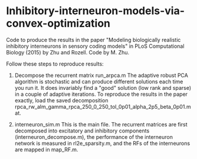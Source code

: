 # Inhibitory-interneuron-models-via-convex-optimization
Code to produce the results in the paper "Modeling biologically realistic inhibitory interneurons in sensory coding models" in PLoS Computational Biology (2015) by Zhu and Rozell. Code by M. Zhu.

Follow these steps to reproduce results:

1. Decompose the recurrent matrix
   run_arpca.m
   The adaptive robust PCA algorithm is stochastic and can produce different solutions each time you run it. It does invariably find a "good" solution (low rank and sparse) in a couple of adaptive iterations. To reproduce the results in the paper exactly, load the saved decomposition rpca_rw_alm_gamma_rpca_250_0_250_tol_0p01_alpha_2p5_beta_0p01.mat.

2. interneuron_sim.m
   This is the main file. The recurrent matrices are first decomposed into excitatory and inhibitory components (interneuron_decompose.m), the performance of the interneuron network is measured in rl2e_sparsity.m, and the RFs of the interneurons are mapped in map_RF.m.
